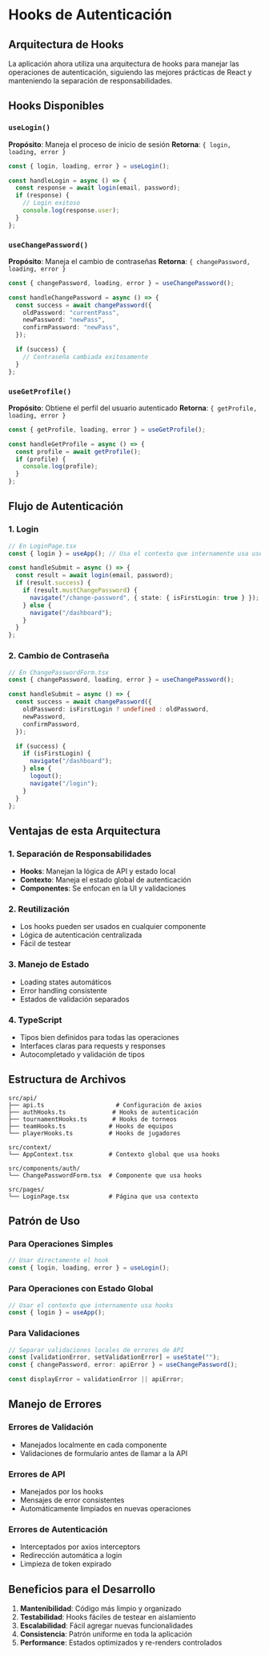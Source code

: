 # Hooks de Autenticación

## Arquitectura de Hooks

La aplicación ahora utiliza una arquitectura de hooks para manejar las operaciones de autenticación, siguiendo las mejores prácticas de React y manteniendo la separación de responsabilidades.

## Hooks Disponibles

### `useLogin()`

**Propósito**: Maneja el proceso de inicio de sesión
**Retorna**: `{ login, loading, error }`

```typescript
const { login, loading, error } = useLogin();

const handleLogin = async () => {
  const response = await login(email, password);
  if (response) {
    // Login exitoso
    console.log(response.user);
  }
};
```

### `useChangePassword()`

**Propósito**: Maneja el cambio de contraseñas
**Retorna**: `{ changePassword, loading, error }`

```typescript
const { changePassword, loading, error } = useChangePassword();

const handleChangePassword = async () => {
  const success = await changePassword({
    oldPassword: "currentPass",
    newPassword: "newPass",
    confirmPassword: "newPass",
  });

  if (success) {
    // Contraseña cambiada exitosamente
  }
};
```

### `useGetProfile()`

**Propósito**: Obtiene el perfil del usuario autenticado
**Retorna**: `{ getProfile, loading, error }`

```typescript
const { getProfile, loading, error } = useGetProfile();

const handleGetProfile = async () => {
  const profile = await getProfile();
  if (profile) {
    console.log(profile);
  }
};
```

## Flujo de Autenticación

### 1. Login

```typescript
// En LoginPage.tsx
const { login } = useApp(); // Usa el contexto que internamente usa useLogin

const handleSubmit = async () => {
  const result = await login(email, password);
  if (result.success) {
    if (result.mustChangePassword) {
      navigate("/change-password", { state: { isFirstLogin: true } });
    } else {
      navigate("/dashboard");
    }
  }
};
```

### 2. Cambio de Contraseña

```typescript
// En ChangePasswordForm.tsx
const { changePassword, loading, error } = useChangePassword();

const handleSubmit = async () => {
  const success = await changePassword({
    oldPassword: isFirstLogin ? undefined : oldPassword,
    newPassword,
    confirmPassword,
  });

  if (success) {
    if (isFirstLogin) {
      navigate("/dashboard");
    } else {
      logout();
      navigate("/login");
    }
  }
};
```

## Ventajas de esta Arquitectura

### 1. **Separación de Responsabilidades**

- **Hooks**: Manejan la lógica de API y estado local
- **Contexto**: Maneja el estado global de autenticación
- **Componentes**: Se enfocan en la UI y validaciones

### 2. **Reutilización**

- Los hooks pueden ser usados en cualquier componente
- Lógica de autenticación centralizada
- Fácil de testear

### 3. **Manejo de Estado**

- Loading states automáticos
- Error handling consistente
- Estados de validación separados

### 4. **TypeScript**

- Tipos bien definidos para todas las operaciones
- Interfaces claras para requests y responses
- Autocompletado y validación de tipos

## Estructura de Archivos

```
src/api/
├── api.ts                    # Configuración de axios
├── authHooks.ts             # Hooks de autenticación
├── tournamentHooks.ts       # Hooks de torneos
├── teamHooks.ts            # Hooks de equipos
└── playerHooks.ts          # Hooks de jugadores

src/context/
└── AppContext.tsx          # Contexto global que usa hooks

src/components/auth/
└── ChangePasswordForm.tsx  # Componente que usa hooks

src/pages/
└── LoginPage.tsx           # Página que usa contexto
```

## Patrón de Uso

### Para Operaciones Simples

```typescript
// Usar directamente el hook
const { login, loading, error } = useLogin();
```

### Para Operaciones con Estado Global

```typescript
// Usar el contexto que internamente usa hooks
const { login } = useApp();
```

### Para Validaciones

```typescript
// Separar validaciones locales de errores de API
const [validationError, setValidationError] = useState("");
const { changePassword, error: apiError } = useChangePassword();

const displayError = validationError || apiError;
```

## Manejo de Errores

### Errores de Validación

- Manejados localmente en cada componente
- Validaciones de formulario antes de llamar a la API

### Errores de API

- Manejados por los hooks
- Mensajes de error consistentes
- Automáticamente limpiados en nuevas operaciones

### Errores de Autenticación

- Interceptados por axios interceptors
- Redirección automática a login
- Limpieza de token expirado

## Beneficios para el Desarrollo

1. **Mantenibilidad**: Código más limpio y organizado
2. **Testabilidad**: Hooks fáciles de testear en aislamiento
3. **Escalabilidad**: Fácil agregar nuevas funcionalidades
4. **Consistencia**: Patrón uniforme en toda la aplicación
5. **Performance**: Estados optimizados y re-renders controlados
